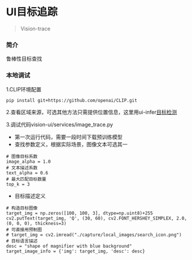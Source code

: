 # UI目标追踪

> Vision-trace

### 简介
鲁棒性目标查找

### 本地调试

1.CLIP环境配置
```shell
pip install git+https://github.com/openai/CLIP.git
```

2.查看区域来源，可选其他方法只需提供位置信息，这里用ui-infer[目标检测](vision_infer.md)

3.调试代码vision-ui/services/image_trace.py

- 第一次运行代码，需要一段时间下载预训练模型
- 查找参数定义，根据实际场景，图像文本可选其一
```shell
# 图像目标系数
image_alpha = 1.0
# 文本描述系数
text_alpha = 0.6
# 最大匹配目标数量
top_k = 3
```
- 目标描述定义
```shell
# 构造目标图像
target_img = np.zeros([100, 100, 3], dtype=np.uint8)+255
cv2.putText(target_img, 'Q', (30, 60), cv2.FONT_HERSHEY_SIMPLEX, 2.0, (0, 0, 0), thickness=3)
# 可直接用预制图
# target_img = cv2.imread("./capture/local_images/search_icon.png")
# 目标语言描述
desc = "shape of magnifier with blue background"
target_image_info = {'img': target_img, 'desc': desc}
```



